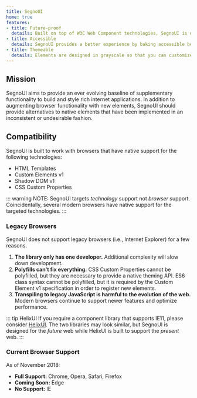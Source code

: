 ```yaml
---
title: SegnoUI
home: true
features:
- title: Future-proof
  details: Built on top of W3C Web Component technologies, SegnoUI is designed to work natively within browsers of the future.
- title: Accessible
  details: SegnoUI provides a better experience by baking accessible behavior into its elements in accordance with WAI-ARIA accessibility guidelines.
- title: Themeable
  details: Elements are designed in grayscale so that you can customize them for your specific needs.
---
```


## Mission
SegnoUI aims to provide an ever evolving baseline of supplementary functionality to build and style rich internet applications.
In addition to augmenting browser functionality with new elements, SegnoUI should provide alternatives to native elements that have been 
implemented in an inconsistent or undesirable fashion.

## Compatibility
SegnoUI is built to work with browsers that have native support for the following technologies:

* HTML Templates
* Custom Elements v1
* Shadow DOM v1
* CSS Custom Properties

::: warning NOTE:
SegnoUI targets _technology_ support not _browser_ support. Coincidentally, several modern browsers have native support for the targeted technologies.
:::

### Legacy Browsers
SegnoUI does not support legacy browsers (i.e., Internet Explorer) for a few reasons.

1. **The library only has one developer.** Additional complexity will slow down development.
2. **Polyfills can't fix everything.** CSS Custom Properties cannot be polyfilled, but they are necessary to provide a native theming API.
   ES6 class syntax cannot be polyfilled, but it is required by the Custom Element v1 specification in order to register new elements.  
3. **Transpiling to legacy JavaScript is harmful to the evolution of the web.** Modern browsers continue to support newer features and optimize performance.

::: tip HelixUI
If you require a component library that supports IE11, please consider [HelixUI](https://rackerlabs.github.io/helix-ui/).
The two libraries may look similar, but SegnoUI is designed for the _future_ web while HelixUI is built to support the _present_ web.
:::

### Current Browser Support
As of November 2018:

* **Full Support:** Chrome, Opera, Safari, Firefox
* **Coming Soon:** Edge
* **No Support:** IE

